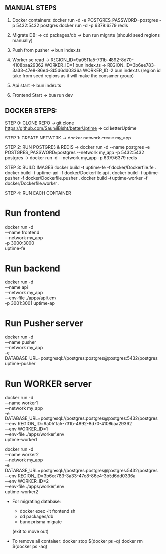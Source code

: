 ## MANUAL STEPS

1. Docker containers:
    docker run -d -e POSTGRES_PASSWORD=postgres -p 5432:5432 postgres
    docker run -d -p 6379:6379 redis

2. Migrate DB:
     -> cd packages/db 
     -> bun run migrate (should seed regions manually)   


3. Push from pusher
  -> bun index.ts

4. Worker se read
  -> REGION_ID=9a0511a5-731b-4892-8d70-4108baa29362 WORKER_ID=1 bun index.ts
  -> REGION_ID=3b6ee783-3a33-47e8-86e4-3b5d6dd0336a WORKER_ID=2 bun index.ts
  (region id take from seed regions as it will make the consumer group)
5. Api start
  -> bun index.ts

6. Frontend Start
  -> bun run dev

## DOCKER STEPS:

STEP 0: CLONE REPO
  -> git clone https://github.com/SaumilBisht/betterUptime
  -> cd betterUptime

STEP 1: CREATE NETWORK
  -> docker network create my_app  

STEP 2: RUN POSTGRES & REDIS
  -> docker run -d --name postgres -e  POSTGRES_PASSWORD=postgres --network my_app -p 5432:5432 postgres
  -> docker run -d --network my_app -p 6379:6379 redis

STEP 3: BUILD IMAGES
  docker build -t uptime-fe -f docker/Dockerfile.fe .
  docker build -t uptime-api -f docker/Dockerfile.api .
  docker build -t uptime-pusher -f docker/Dockerfile.pusher .
  docker build -t uptime-worker -f docker/Dockerfile.worker .

STEP 4: RUN EACH CONTAINER

# Run frontend
docker run -d \
  --name frontend \
  --network my_app \
  -p 3000:3000 \
  uptime-fe

# Run backend
docker run -d \
  --name api \
  --network my_app \
  --env-file ./apps/api/.env \
  -p 3001:3001 uptime-api


# Run Pusher server
docker run -d \
  --name pusher \
  --network my_app \
  -e DATABASE_URL=postgresql://postgres:postgres@postgres:5432/postgres \
  uptime-pusher

# Run WORKER server
docker run -d \
  --name worker1 \
  --network my_app \
  -e DATABASE_URL=postgresql://postgres:postgres@postgres:5432/postgres \
  --env REGION_ID=9a0511a5-731b-4892-8d70-4108baa29362 \
  --env WORKER_ID=1 \
  --env-file ./apps/worker/.env \
  uptime-worker1

docker run -d \
  --name worker2 \
  --network my_app \
  -e DATABASE_URL=postgresql://postgres:postgres@postgres:5432/postgres \
  --env REGION_ID=3b6ee783-3a33-47e8-86e4-3b5d6dd0336a \
  --env WORKER_ID=2 \
  --env-file ./apps/worker/.env \
  uptime-worker2

* For migrating database:
  - docker exec -it frontend sh
  - cd packages/db
  - bunx prisma migrate 

  (exit to move out)

* To remove all container:
    docker stop $(docker ps -q)
    docker rm $(docker ps -aq)
